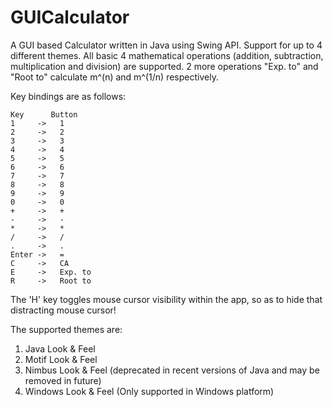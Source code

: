 # GUICalculator
A GUI based Calculator written in Java using Swing API. Support for up to 4 different themes.
All basic 4 mathematical operations (addition, subtraction, multiplication and division) are supported.
2 more operations "Exp. to" and "Root to" calculate m^(n) and m^(1/n) respectively.

Key bindings are as follows:
```
Key      Button
1     ->   1
2     ->   2
3     ->   3
4     ->   4
5     ->   5
6     ->   6
7     ->   7
8     ->   8
9     ->   9
0     ->   0
+     ->   +
-     ->   -
*     ->   *
/     ->   /
.     ->   .
Enter ->   =
C     ->   CA
E     ->   Exp. to
R     ->   Root to
```
The 'H' key toggles mouse cursor visibility within the app, so as to hide that distracting mouse cursor!

The supported themes are:
1. Java Look & Feel
2. Motif Look & Feel
3. Nimbus Look & Feel (deprecated in recent versions of Java and may be removed in future)
4. Windows Look & Feel (Only supported in Windows platform)
